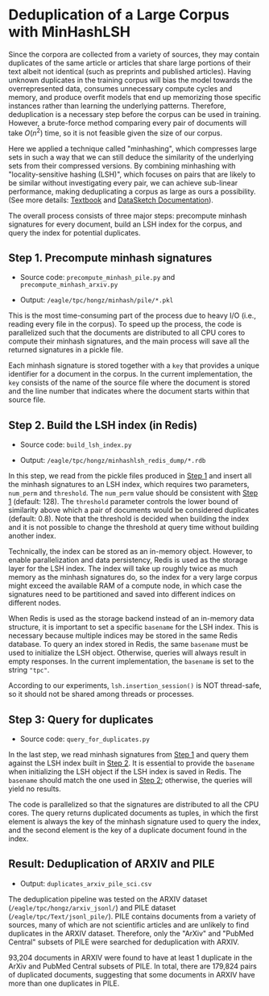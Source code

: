 # Deduplication of a Large Corpus with MinHashLSH

Since the corpora are collected from a variety of sources, they may contain duplicates of the same article or articles that share large portions of their text albeit not identical (such as preprints and published articles). Having unknown duplicates in the training corpus will bias the model towards the overrepresented data, consumes unnecessary compute cycles and memory, and produce overfit models that end up memorizing those specific instances rather than learning the underlying patterns. Therefore, deduplication is a necessary step before the corpus can be used in training. However, a brute-force method comparing every pair of documents will take $O(n^2)$ time, so it is not feasible given the size of our corpus.

Here we applied a technique called "minhashing", which compresses large sets in such a way that we can still deduce the similarity of the underlying sets from their compressed versions. By combining minhashing with "locality-sensitive hashing (LSH)", which focuses on pairs that are likely to be similar without investigating every pair, we can achieve sub-linear performance, making deduplicating a corpus as large as ours a possibility. 
(See more details: [Textbook](http://infolab.stanford.edu/~ullman/mmds/ch3.pdf) and [DataSketch Documentation](https://ekzhu.com/datasketch/lsh.html)).


The overall process consists of three major steps: precompute minhash signatures for every document, build an LSH index for the corpus, and query the index for potential duplicates.

## Step 1. Precompute minhash signatures

- Source code: `precompute_minhash_pile.py` and `precompute_minhash_arxiv.py`

- Output: `/eagle/tpc/hongz/minhash/pile/*.pkl`

This is the most time-consuming part of the process due to heavy I/O (i.e., reading every file in the corpus). To speed up the process, the code is parallelized such that the documents are distributed to all CPU cores to compute their minhash signatures, and the main process will save all the returned signatures in a pickle file. 

Each minhash signature is stored together with a `key` that provides a unique identifier for a document in the corpus. In the current implementation, the `key` consists of the name of the source file where the document is stored and the line number that indicates where the document starts within that source file.


## Step 2. Build the LSH index (in Redis)

- Source code: `build_lsh_index.py`

- Output: `/eagle/tpc/hongz/minhashlsh_redis_dump/*.rdb`

In this step, we read from the pickle files produced in [Step 1](#step-1-precompute-minhash-signatures) and insert all the minhash signatures to an LSH index, which requires two parameters, `num_perm` and `threshold`. The `num_perm` value should be consistent with [Step 1](#step-1-precompute-minhash-signatures) (default: 128). The `threshold` parameter controls the lower bound of similarity above which a pair of documents would be considered duplicates (default: 0.8). Note that the threshold is decided when building the index and it is not possible to change the threshold at query time without building another index.

Technically, the index can be stored as an in-memory object. However, to enable parallelization and data persistency, Redis is used as the storage layer for the LSH index. The index will take up roughly twice as much memory as the minhash signatures do, so the index for a very large corpus might exceed the available RAM of a compute node, in which case the signatures need to be partitioned and saved into different indices on different nodes.

When Redis is used as the storage backend instead of an in-memory data structure, it is important to set a specific `basename` for the LSH index. This is necessary because multiple indices may be stored in the same Redis database. To query an index stored in Redis, the same `basename` must be used to initialize the LSH object. Otherwise, queries will always result in empty responses. In the current implementation, the `basename` is set to the string `"tpc"`.

According to our experiments, `lsh.insertion_session()` is NOT thread-safe, so it should not be shared among threads or processes.

## Step 3: Query for duplicates

- Source code: `query_for_duplicates.py`

In the last step, we read minhash signatures from [Step 1](#step-1-precompute-minhash-signatures) and query them against the LSH index built in [Step 2](#step-2-build-the-lsh-index-in-redis). It is essential to provide the `basename` when initializing the LSH object if the LSH index is saved in Redis. The `basename` should match the one used in [Step 2](#step-2-build-the-lsh-index-in-redis); otherwise, the queries will yield no results.

The code is parallelized so that the signatures are distributed to all the CPU cores. The query returns duplicated documents as tuples, in which the first element is always the key of the minhash signature used to query the index, and the second element is the key of a duplicate document found in the index.


## Result: Deduplication of ARXIV and PILE

- Output: `duplicates_arxiv_pile_sci.csv`

The deduplication pipeline was tested on the ARXIV dataset (`/eagle/tpc/hongz/arxiv_jsonl/`) and PILE dataset (`/eagle/tpc/Text/jsonl_pile/`). PILE contains documents from a variety of sources, many of which are not scientific articles and are unlikely to find duplicates in the ARXIV dataset. Therefore, only the "ArXiv" and "PubMed Central" subsets of PILE were searched for deduplication with ARXIV.

93,204 documents in ARXIV were found to have at least 1 duplicate in the ArXiv and PubMed Central subsets of PILE. In total, there are 179,824 pairs of duplicated documents, suggesting that some documents in ARXIV have more than one duplicates in PILE.

